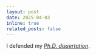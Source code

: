```yaml
---
layout: post
date: 2025-04-03
inline: true
related_posts: false
---
```


I defended my *[Ph.D. dissertation](https://mathsci.kaist.ac.kr/ko/schedule/scView.php?idx=-3577)*.
